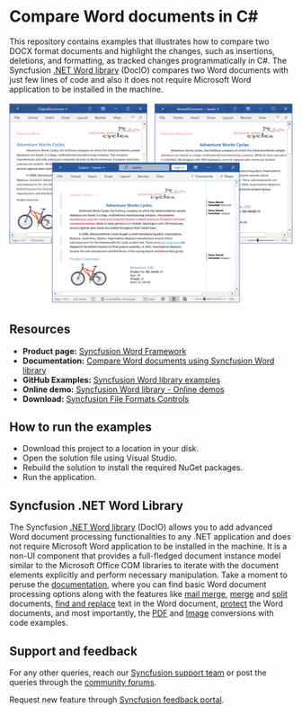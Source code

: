 # Compare Word documents in C#

This repository contains examples that illustrates how to compare two DOCX format documents and highlight the changes, such as insertions, deletions, and formatting, as tracked changes programmatically in C#. The Syncfusion [.NET&nbsp;Word library](https://www.syncfusion.com/document-processing/word-framework/net/word-library?utm_source=github&utm_medium=listing&utm_campaign=compare-word-documents-examples) (DocIO) compares two Word documents with just few lines of code and also it does not require Microsoft Word application to be installed in the machine.

<p align="center"> 
<img src="Images/Compare-Word-documents.png" alt="Compare Word documents in C#"/> 
</p>

## Resources

- **Product page:** [Syncfusion Word Framework](https://www.syncfusion.com/document-processing/word-framework/net?utm_source=github&utm_medium=listing&utm_campaign=compare-word-documents-examples)
- **Documentation:** [Compare Word documents using Syncfusion Word library](https://help.syncfusion.com/file-formats/docio/word-document/compare-word-documents)
- **GitHub Examples:** [Syncfusion Word library examples](https://github.com/SyncfusionExamples/DocIO-Examples)
- **Online demo:** [Syncfusion Word library - Online demos](https://ej2.syncfusion.com/aspnetcore/DocIO/SalesInvoice?utm_source=github&utm_medium=listing&utm_campaign=compare-word-documents-examples)
- **Download:** [Syncfusion File Formats Controls](https://www.syncfusion.com/sales/teamlicense?utm_source=github&utm_medium=listing&utm_campaign=compare-word-documents-examples)

## How to run the examples

- Download this project to a location in your disk.
- Open the solution file using Visual Studio.
- Rebuild the solution to install the required NuGet packages.
- Run the application.

## Syncfusion .NET Word Library
The Syncfusion [.NET Word library](https://www.syncfusion.com/document-processing/word-framework/net/word-library?utm_source=github&utm_medium=listing&utm_campaign=compare-word-documents-examples) (DocIO) allows you to add advanced Word document processing functionalities to any .NET application and does not require Microsoft Word application to be installed in the machine. It is a non-UI component that provides a full-fledged document instance model similar to the Microsoft Office COM libraries to iterate with the document elements explicitly and perform necessary manipulation. Take a moment to peruse the [documentation](https://help.syncfusion.com/file-formats/docio/getting-started), where you can find basic Word document processing options along with the features like [mail merge](https://help.syncfusion.com/file-formats/docio/working-with-mail-merge), [merge](https://help.syncfusion.com/file-formats/docio/word-document/merging-word-documents) and [split](https://help.syncfusion.com/file-formats/docio/word-document/split-word-documents) documents, [find and replace](https://help.syncfusion.com/file-formats/docio/working-with-find-and-replace) text in the Word document, [protect](https://help.syncfusion.com/file-formats/docio/working-with-security) the Word documents, and most importantly, the [PDF](https://help.syncfusion.com/file-formats/docio/word-to-pdf) and [Image](https://help.syncfusion.com/file-formats/docio/word-to-image) conversions with code examples.

## Support and feedback
For any other queries, reach our [Syncfusion support team](https://support.syncfusion.com/?utm_source=github&utm_medium=listing&utm_campaign=compare-word-documents-examples) or post the queries through the [community forums](https://www.syncfusion.com/forums?utm_source=github&utm_medium=listing&utm_campaign=compare-word-documents-examples).

Request new feature through [Syncfusion feedback portal](https://www.syncfusion.com/feedback?utm_source=github&utm_medium=listing&utm_campaign=compare-word-documents-examples).